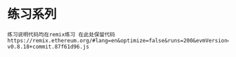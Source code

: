 # 练习系列
    练习说明代码均在remix练习 在此处保留代码
    https://remix.ethereum.org/#lang=en&optimize=false&runs=200&evmVersion=null&version=soljson-v0.8.18+commit.87f61d96.js
